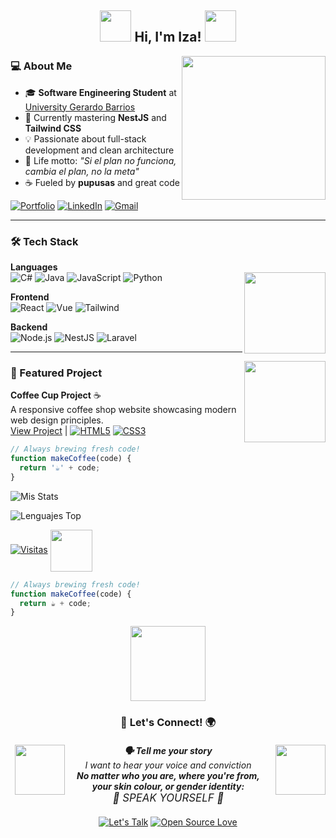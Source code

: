 <h2 align="center"> 
  <img src="https://media.giphy.com/media/Da1KCMzsm6d1fcUGLd/giphy.gif" width="50"> 
  Hi, I'm Iza! 
  <img src="https://media.giphy.com/media/VcwFL1JU5ZVBh7Fts0/giphy.gif" width="50">
</h2>

<img align='right' src="https://media.giphy.com/media/D0bvedQBJJJ5M42wNG/giphy.gif" width="230">  



### 💻 About Me 
- 🎓 **Software Engineering Student** at [University Gerardo Barrios](https://ugb.edu.sv/)
- 🌱 Currently mastering **NestJS** and **Tailwind CSS**
- 💡 Passionate about full-stack development and clean architecture
- 🎯 Life motto: *"Si el plan no funciona, cambia el plan, no la meta"*  
- ☕ Fueled by **pupusas** and great code

[![Portfolio](https://img.shields.io/badge/Portfolio-%23000000.svg?style=for-the-badge&logo=firefox&logoColor=FF7139)](https://iza091.github.io/IzaGithub.io/)
[![LinkedIn](https://img.shields.io/badge/LinkedIn-0077B5?style=for-the-badge&logo=linkedin&logoColor=white)](https://www.linkedin.com/in/e-isa%C3%ADasvllgsortiz/)
[![Gmail](https://img.shields.io/badge/Gmail-D14836?style=for-the-badge&logo=gmail&logoColor=white)](mailto:izagithub26@gmail.com)

---

###  🛠️ Tech Stack  

**Languages**  
![C#](https://img.shields.io/badge/C%23-239120?style=flat&logo=c-sharp&logoColor=white)
![Java](https://img.shields.io/badge/Java-ED8B00?style=flat&logo=openjdk&logoColor=white)
<img align='right' src="https://media.giphy.com/media/H3BownFihDztS6QNRI/giphy.gif" width="130">
![JavaScript](https://img.shields.io/badge/JavaScript-F7DF1E?style=flat&logo=javascript&logoColor=black)
![Python](https://img.shields.io/badge/Python-3776AB?style=flat&logo=python&logoColor=white)



**Frontend**  
![React](https://img.shields.io/badge/React-20232A?style=flat&logo=react&logoColor=61DAFB)
![Vue](https://img.shields.io/badge/Vue.js-35495E?style=flat&logo=vue.js&logoColor=4FC08D)
![Tailwind](https://img.shields.io/badge/Tailwind_CSS-38B2AC?style=flat&logo=tailwind-css&logoColor=white)

**Backend**  
![Node.js](https://img.shields.io/badge/Node.js-339933?style=flat&logo=nodedotjs&logoColor=white)
![NestJS](https://img.shields.io/badge/NestJS-E0234E?style=flat&logo=nestjs&logoColor=white)
![Laravel](https://img.shields.io/badge/Laravel-FF2D20?style=flat&logo=laravel&logoColor=white)

---

<img align='right' src="https://media.giphy.com/media/l2AWFSUz5OLT0IljwA/giphy.gif" width="130">

### 🎯 Featured Project

**Coffee Cup Project** ☕  
A responsive coffee shop website showcasing modern web design principles.  
[View Project](https://github.com/Iza091/Coffe-Cup/blob/main/index.html) | 
[![HTML5](https://img.shields.io/badge/HTML5-E34F26?style=flat&logo=html5&logoColor=white)](https://github.com/Iza091/Coffe-Cup)
[![CSS3](https://img.shields.io/badge/CSS3-1572B6?style=flat&logo=css3&logoColor=white)](https://github.com/Iza091/Coffe-Cup) 
 


```javascript
// Always brewing fresh code!
function makeCoffee(code) {
  return '☕' + code;
}
```

![Mis Stats](https://github-readme-stats.vercel.app/api?username=Iza091&show_icons=true&theme=radical&hide_border=true&bg_color=00000000&text_color=58a6ff&custom_title=Mis%20Métricas%20GitHub)


![Lenguajes Top](https://github-readme-stats.vercel.app/api/top-langs/?username=Iza091&layout=compact&theme=TEMAshow_icons=true&theme=radical&hide_border=true&bg_color=00000000&text_color=58a6ff&custom_title=Mis%20Métricas%20GitHub)



[![Visitas](https://komarev.com/ghpvc/?username=Iza091&color=blueviolet&style=flat)](https://github.com/Iza091) <img  align='center' src="https://media.giphy.com/media/H42HxutOgUwRAkFX85/giphy.gif" width="67">




```javascript
// Always brewing fresh code!
function makeCoffee(code) {
  return ☕ + code;
}
```

<div align="center">
  
  <img src="https://media.giphy.com/media/eGyF7Nek7QQZXLBC1Z/giphy.gif" width="120">
  
  ### 🌈 **Let's Connect!** 🌍
  
  <div align="center" style="margin: 20px 0">
    <img src="https://media.giphy.com/media/YOAho0PHXMEz0kL8tA/giphy.gif" width="80">
    <div style="display: inline-block; vertical-align: top; margin: 0 15px">
      <em>
        <b>🗣️ Tell me your story</b><br>
        I want to hear your voice and conviction<br>
        <b>No matter who you are, where you're from,<br>
        your skin colour, or gender identity:</b><br>
        <span style="font-size: 1.2em">🌟 SPEAK YOURSELF 🌟</span>
      </em>
    </div>
    <img align='right' src="https://media.giphy.com/media/fwVP07bjnMy5wJviHW/giphy.gif" width="80">
  </div>

  [![Let's Talk](https://img.shields.io/badge/Let's_Talk-FF4088?style=for-the-badge&logo=telegram&logoColor=white)](mailto:izagithub26@gmail.com)
  [![Open Source Love](https://img.shields.io/badge/Open_Source-%E2%9D%A4-red?style=for-the-badge)](https://github.com/Iza091)

</div>
